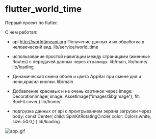 # flutter_world_time

Первый проект по flutter.

С чем работал:

- api http://worldtimeapi.org
Получение данных и их обработка в человеческий вид.
lib/service/world_time

- использование простой навигации между страницами (именные Routes) с передачей данных через страницы.
lib/main, lib/home/ lib/loading

- Динамическая смена обоев и цвета AppBar при смене дня и ночи,красил кнопки.
lib/main

- Добавление красивых и не очень картинок через
   image: DecorationImage(
            image: AssetImage("images/$bgImage"),
            fit: BoxFit.cover,)
lib/home/

- подгрузка данных от api с проигрыванием экрана загрузки через
    body: const Center(
            child: SpinKitRotatingCircle(
            color: Colors.white,
            size: 50.0,)
          )
lib/loading

![app_gif](https://github.com/GingerMustache/flutter_world_time/assets/103313278/827d97a7-221a-4aba-9d85-b890e4b5699a)


